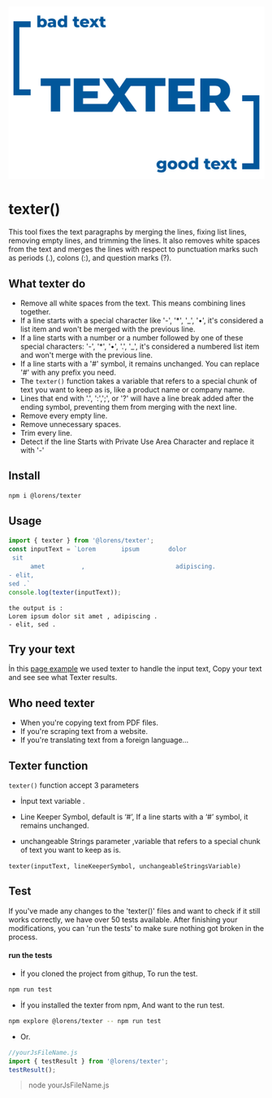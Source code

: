 ![texter_cover](https://github.com/lorens-osman-dev/texter/blob/assets/logo/texterCover_blue_larkColor.png?raw=true)

# texter()

  

This tool fixes the text paragraphs by merging the lines, fixing list lines, removing empty lines, and trimming the lines. It also removes white spaces from the text and merges the lines with respect to punctuation marks such as periods (.), colons (:), and question marks (?).


## What texter do
-  Remove all white spaces from the text. This means combining lines together.
- If a line starts with a special character like '-', '*', '_', '•', it's considered a list item and won't be merged with the previous line.
-  If a line starts with a number or a number followed by one of these special characters: '-', '*', '•', '.', '_', it's considered a numbered list item and won't merge with the previous line.
-  If a line starts with a '#' symbol, it remains unchanged. You can replace '#' with any prefix you need.
-  The `texter()` function takes a variable that refers to a special chunk of text you want to keep as is, like a product name or company name.
-  Lines that end with '.', ':',';', or '?' will have a line break added after the ending symbol, preventing them from merging with the next line.
-  Remove every empty line.
-  Remove unnecessary spaces.
-  Trim every line.
-  Detect if the line Starts with Private Use Area Character and replace it with '-'
  ## Install
  ```sh
npm i @lorens/texter
```

## Usage

```js
import { texter } from '@lorens/texter';
const inputText = `Lorem       ipsum        dolor
 sit
      amet          ,                         adipiscing.
- elit, 
sed .`
console.log(texter(inputText));
```
```
the output is :
Lorem ipsum dolor sit amet , adipiscing .
- elit, sed .
```


## Try your text 
İn this [page example](https://lorens-osman-dev.github.io/texter/) we used texter to handle the input text, Copy your text and see see what Texter results.

## Who need texter 
-   When you're copying text from PDF files.
-   If you're scraping text from a website.
-   If you're translating text from a foreign language...

## Texter function

`texter()` function accept 3 parameters

- İnput text variable .

- Line Keeper Symbol, default is ‘#’, If a line starts with a ‘#’ symbol, it remains unchanged.
- unchangeable Strings parameter ,variable that refers to a special chunk of text you want to keep as is.

`texter(inputText, lineKeeperSymbol, unchangeableStringsVariable)`



## Test
If you've made any changes to the 'texter()' files and want to check if it still works correctly, we have over 50 tests available. After finishing your modifications, you can 'run the tests' to make sure nothing got broken in the process.
#### run the tests
-  İf you cloned the project from githup, To run the test.

```sh
npm run test
```

  

-  İf you installed the texter from npm, And want to the run test.

```sh
npm explore @lorens/texter -- npm run test
```



  

- Or.

```js
//yourJsFileName.js
import { testResult } from '@lorens/texter';
testResult();
```

> node yourJsFileName.js


  


